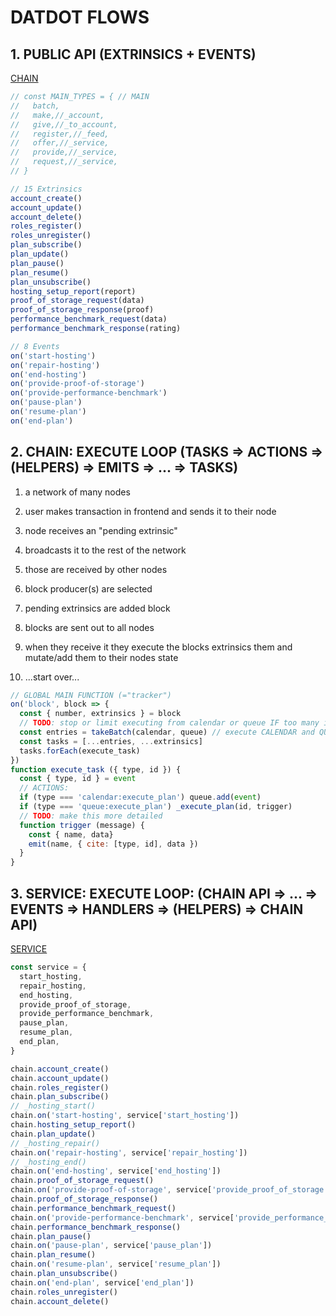 # DATDOT FLOWS

## 1. PUBLIC API (EXTRINSICS + EVENTS)
[CHAIN](./chain_actions/README.md)
```js
// const MAIN_TYPES = { // MAIN
//   batch,
//   make,//_account,
//   give,//_to_account,
//   register,//_feed,
//   offer,//_service,
//   provide,//_service,
//   request,//_service,
// }

// 15 Extrinsics
account_create()
account_update()
account_delete()
roles_register()
roles_unregister()
plan_subscribe()
plan_update()
plan_pause()
plan_resume()
plan_unsubscribe()
hosting_setup_report(report)
proof_of_storage_request(data)
proof_of_storage_response(proof)
performance_benchmark_request(data)
performance_benchmark_response(rating)

// 8 Events
on('start-hosting')
on('repair-hosting')
on('end-hosting')
on('provide-proof-of-storage')
on('provide-performance-benchmark')
on('pause-plan')
on('resume-plan')
on('end-plan')
```

## 2. CHAIN: EXECUTE LOOP (TASKS => ACTIONS => (HELPERS) => EMITS => ... => TASKS)
1. a network of many nodes
2. user makes transaction in frontend and sends it to their node

3. node receives an "pending extrinsic"
4. broadcasts it to the rest of the network
5. those are received by other nodes

4. block producer(s) are selected
5. pending extrinsics are added block
6. blocks are sent out to all nodes
7. when they receive it they execute the blocks extrinsics them and mutate/add them to their nodes state
8. ...start over...

```js
// GLOBAL MAIN FUNCTION (="tracker")
on('block', block => {
  const { number, extrinsics } = block
  // TODO: stop or limit executing from calendar or queue IF too many items for current block
  const entries = takeBatch(calendar, queue) // execute CALENDAR and QUEUE
  const tasks = [...entries, ...extrinsics]
  tasks.forEach(execute_task)
})
function execute_task ({ type, id }) {
  const { type, id } = event
  // ACTIONS:
  if (type === 'calendar:execute_plan') queue.add(event)
  if (type === 'queue:execute_plan') _execute_plan(id, trigger)
  // TODO: make this more detailed
  function trigger (message) {
    const { name, data}
    emit(name, { cite: [type, id], data })
  }
}
```

## 3. SERVICE: EXECUTE LOOP: (CHAIN API => ... => EVENTS => HANDLERS => (HELPERS) => CHAIN API)
[SERVICE](./service_handlers/README.md)
```js
const service = {
  start_hosting,
  repair_hosting,
  end_hosting,
  provide_proof_of_storage,
  provide_performance_benchmark,
  pause_plan,
  resume_plan,
  end_plan,
}

chain.account_create()
chain.account_update()
chain.roles_register()
chain.plan_subscribe()
// _hosting_start()
chain.on('start-hosting', service['start_hosting'])
chain.hosting_setup_report()
chain.plan_update()
// _hosting_repair()
chain.on('repair-hosting', service['repair_hosting'])
// _hosting_end()
chain.on('end-hosting', service['end_hosting'])
chain.proof_of_storage_request()
chain.on('provide-proof-of-storage', service['provide_proof_of_storage'])
chain.proof_of_storage_response()
chain.performance_benchmark_request()
chain.on('provide-performance-benchmark', service['provide_performance_benchmark'])
chain.performance_benchmark_response()
chain.plan_pause()
chain.on('pause-plan', service['pause_plan'])
chain.plan_resume()
chain.on('resume-plan', service['resume_plan'])
chain.plan_unsubscribe()
chain.on('end-plan', service['end_plan'])
chain.roles_unregister()
chain.account_delete()
```
